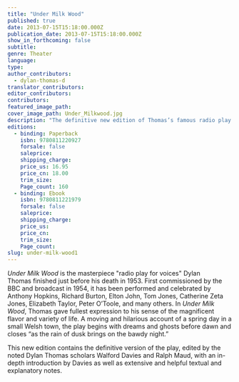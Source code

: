 ```yaml
---
title: "Under Milk Wood"
published: true
date: 2013-07-15T15:18:00.000Z
publication_date: 2013-07-15T15:18:00.000Z
show_in_forthcoming: false
subtitle:
genre: Theater
language:
type:
author_contributors:
  - dylan-thomas-d
translator_contributors:
editor_contributors:
contributors:
featured_image_path:
cover_image_path: Under_Milkwood.jpg
description: "The definitive new edition of Thomas’s famous radio play "
editions:
  - binding: Paperback
    isbn: 9780811220927
    forsale: false
    saleprice:
    shipping_charge:
    price_us: 16.95
    price_cn: 18.00
    trim_size:
    Page_count: 160
  - binding: Ebook
    isbn: 9780811221979
    forsale: false
    saleprice:
    shipping_charge:
    price_us:
    price_cn:
    trim_size:
    Page_count:
slug: under-milk-wood1
---
```


_Under Milk Wood_ is the masterpiece "radio play for voices" Dylan Thomas finished just before his death in 1953. First commissioned by the BBC and broadcast in 1954, it has been performed and celebrated by Anthony Hopkins, Richard Burton, Elton John, Tom Jones, Catherine Zeta Jones, Elizabeth Taylor, Peter O’Toole, and many others. In _Under Milk Wood_, Thomas gave fullest expression to his sense of the magnificent flavor and variety of life. A moving and hilarious account of a spring day in a small Welsh town, the play begins with dreams and ghosts before dawn and closes “as the rain of dusk brings on the bawdy night.”

This new edition contains the definitive version of the play, edited by the noted Dylan Thomas scholars Walford Davies and Ralph Maud, with an in-depth introduction by Davies as well as extensive and helpful textual and explanatory notes.

